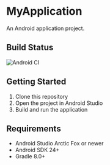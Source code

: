 # MyApplication

An Android application project.

## Build Status

![Android CI](https://github.com/[your-username]/MyApplication/workflows/Android%20CI/badge.svg)

## Getting Started

1. Clone this repository
2. Open the project in Android Studio
3. Build and run the application

## Requirements

- Android Studio Arctic Fox or newer
- Android SDK 24+
- Gradle 8.0+ 
